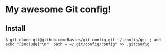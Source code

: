 # My awesome Git config!

## Install

```fish
$ git clone git@github.com:Bastes/git-config.git ~/.config/git ; and echo "[include]"\n"  path = ~/.git/config/config" >> .gitconfig
```

